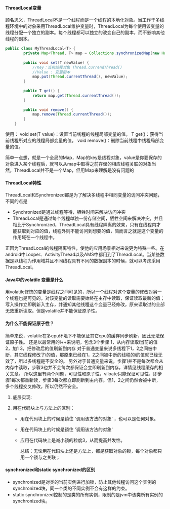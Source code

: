 #### ThreadLocal变量

顾名思义，ThreadLocal不是一个线程而是一个线程的本地化对象。当工作于多线程环境中的对象采用ThreadLocal维护变量时，ThreadLocal为每个使用该变量的线程分配一个独立的副本。每个线程都可以独立的改变自己的副本，而不影响其他线程的副本。

````java
public class MyThreadLocal<T> {
        private Map<Thread, T> map = Collections.synchronizedMap(new HashMap<Thread, T>());
        
        public void set(T newValue) {
            //Key：当前线程对象 Thread.currendThread()
            //Value : 变量副本
            map.put(Thread.currentThread(), newValue);
        }
        
        public T get() {
            return map.get(Thread.currentThread());
        }
        
        public void remove() {
            map.remove(Thread.currentThread());
        }
    }
````

使用： void set(T value)：设置当前线程的线程局部变量的值。 T get()：获得当前线程所对应的线程局部变量的值。 void remove()：删除当前线程中线程局部变量的值。

 简单一点想，就是一个全局的Map，Map的key是线程对象，value是你要保存的对象进入某个线程后，就可以从map中取得之前存储的相应线程关联的对象当然，ThreadLocal并不是一个Map，但用Map来理解是没有问题的  

#### ThreadLocal特性

ThreadLocal和Synchronized都是为了解决多线程中相同变量的访问冲突问题，不同的点是

- Synchronized是通过线程等待，牺牲时间来解决访问冲突
- ThreadLocal是通过每个线程单独一份存储空间，牺牲空间来解决冲突，并且相比于Synchronized，ThreadLocal具有线程隔离的效果，只有在线程内才能获取到对应的值，线程外则不能访问到想要的值，简而言之就是这个变量的作用域在一个线程中。

正因为ThreadLocal的线程隔离特性，使他的应用场景相对来说更为特殊一些。在android中Looper、ActivityThread以及AMS中都用到了ThreadLocal。当某些数据是以线程为作用域并且不同线程具有不同的数据副本的时候，就可以考虑采用ThreadLocal。

#### Java中的volatile 变量是什么

用volatile修饰的变量是线程之间可见的，所以一个线程对这个变量的修改对另一个线程也是可见的，对该变量的读取需要始终在主存中读取，保证读取最新的值；写入操作立即刷新入主存，并通知其他线程这个变量已经修改，原来读取过的全部无效重新读取。但是volatile并不能保证原子性。

#### 为什么不能保证原子性？

简单来说，volatile在多cpu环境下不能保证其它cpu的缓存同步刷新，因此无法保证原子性。
还是以最常用的i++来说吧，包含3个步骤
1，从内存读取i当前的值
2，加1
3，把修改后的值刷新到内存
对于普通变量来说多线程下1，2之间被中断，其它线程修改了i的值，那原来已经在1，2之间被中断的线程的i的值就已经无效了，所以多线程是不安全的。
另外对于普通变量来说，步骤1并不是每次都会从内存中读取，步骤3也并不会每次都保证会立即刷新到内存，详情见线程缓存的相关文章。
所以这里有两个问题，可见性和原子性，viloate只能保证可见性，即步骤1每次都重新读，步骤3每次都立即刷新到主内存。但1，2之间仍然会被中断，多个线程交叉修改，所以仍然不安全。

1. 底层实现:

2. 用在代码块上与方法上的区别：

   - 用在代码块上的时候是锁住 '调用该方法的对象' ，也可以是任何对象。

   - 用在代码块上的时候是锁住 '调用该方法的对象'

   - 应用在代码块上是减小锁的粒度3，从而提高并发性。

     总结：无论用在代码块上还是方法上，都是获取对象的锁，每个对象都只用一个锁与之关联；

#### synchronized和static synchronized的区别

- synchronized是对类的当前实例进行加锁，防止其他线程访问这个实例的synchronized块，同一个类的不同实例不会有这样的约束。
- static synchronized控制的是类的所有实例，限制的是jvm中该类所有实例的synchronized块。